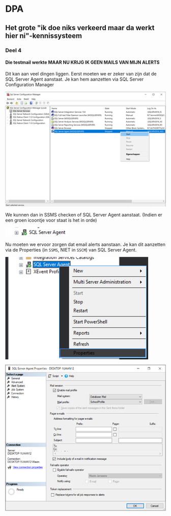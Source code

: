 # DPA

## Het grote "ik doe niks verkeerd maar da werkt hier ni"-kennissysteem

### Deel 4

#### Die testmail werkte MAAR NU KRIJG IK GEEN MAILS VAN MIJN ALERTS

Dit kan aan veel dingen liggen. Eerst moeten we er zeker van zijn dat de SQL Server Agent aanstaat. Je kan hem aanzetten via SQL Server Configuration Manager

![startagent](afbeeldingen/startagent.png)

We kunnen dan in SSMS checken of SQL Server Agent aanstaat. (Indien er een groen icoontje voor staat is het in orde)

![agentaan](afbeeldingen/agentaan.png)

Nu moeten we ervoor zorgen dat email alerts aanstaan. Je kan dit aanzetten via de Properties (in `SSMS`, NIET in `SSCM`) van SQL Server Agent.

![agentprops](afbeeldingen/agentprops.png)

![ssap](afbeeldingen/ssap.png)
